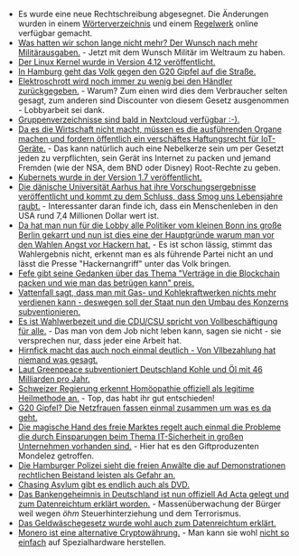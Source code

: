 * Es wurde eine neue Rechtschreibung abgesegnet. Die Änderungen wurden in einem [Wörterverzeichnis](http://www.rechtschreibrat.com/DOX/rfdr_Woerterverzeichnis_2017.pdf) und einem [Regelwerk](http://www.rechtschreibrat.com/DOX/rfdr_Regeln_2017.pdf) online verfügbar gemacht.
* [Was hatten wir schon lange nicht mehr? Der Wunsch nach mehr Militärausgaben.](https://www.heise.de/newsticker/meldung/USA-Anlauf-zu-separater-Weltraum-Kampftruppe-3760877.html) - Jetzt mit dem Wunsch Militär im Weltraum zu haben.
* [Der Linux Kernel wurde in Version 4.12 veröffentlicht.](https://www.heise.de/ct/artikel/Die-Neuerungen-von-Linux-4-12-3712705.html)
* [In Hamburg geht das Volk gegen den G20 Gipfel auf die Straße.](http://www.sonnenseite.com/de/politik/g20-10.000-demonstrierten-in-hamburg.html)
* [Elektroschrott wird noch immer zu wenig bei den Händler zurückgegeben.](https://www.heise.de/newsticker/meldung/Elektroschrott-Rueckgabe-im-Handel-laeuft-schleppend-3760967.html) - Warum? Zum einen wird dies dem Verbraucher selten gesagt, zum anderen sind Discounter von diesem Gesetz ausgenommen - Lobbyarbeit sei dank.
* [Gruppenverzeichnisse sind bald in Nextcloud verfügbar :-).](https://nextcloud.com/blog/new-version-of-groupfolders-app-is-coming/)
* [Da es die Wirtschaft nicht macht, müssen es die ausführenden Organe machen und fordern öffentlich ein verschäftes Haftungsrecht für IoT-Geräte.](https://www.heise.de/newsticker/meldung/Internet-der-Dinge-Forscher-fordern-verschaerftes-Haftungsrecht-fuer-vernetzte-Produkte-3761982.html) - Das kann natürlich auch eine Nebelkerze sein um per Gesetzt jeden zu verpflichten, sein Gerät ins Internet zu packen und jemand Fremden (wie der NSA, dem BND oder Disney) Root-Rechte zu geben.
* [Kubernets wurde in der Version 1.7 veröffentlicht.](https://www.pro-linux.de/news/1/24901/kubernetes-17-verbessert-die-sicherheit.html)
* [Die dänische Universität Aarhus hat ihre Vorschungsergebnisse veröffentlicht und kommt zu dem Schluss, dass Smog uns Lebensjahre raubt.](http://www.sonnenseite.com/de/umwelt/smog-senkt-lebenserwartung-und-kostet-milliarden.html) - Interessanter daran finde ich, dass ein Menschenleben in den USA rund 7,4 Millionen Dollar wert ist.
* [Da hat man nun für die Lobby alle Politiker vom kleinen Bonn ins große Berlin gekarrt und nun ist dies eine der Hauptgründe warum man vor den Wahlen Angst vor Hackern hat.](https://www.heise.de/newsticker/meldung/Verfassungsschutz-befuerchtet-Cyber-Attacken-vor-der-Bundestagswahl-3762031.html) - Es ist schon lässig, stimmt das Wahlergebnis nicht, erkennt man es als führende Partei nicht an und lässt die Presse "Hackernangriff" unter das Volk bringen.
* [Fefe gibt seine Gedanken über das Thema "Verträge in die Blockchain packen und wie man das betrügen kann" preis.](https://blog.fefe.de/?ts=a7a45c1a)
* [Vattenfall sagt, dass man mit Gas- und Kohlekraftwerken nichts mehr verdienen kann - deswegen soll der Staat nun den Umbau des Konzerns subventionieren.](https://www.heise.de/newsticker/meldung/Vattenfall-will-nnerhalb-einer-Generation-weg-von-fossiler-Energie-3762058.html)
* [Es ist Wahlwerbezeit und die CDU/CSU spricht von Vollbeschäftigung für alle.](https://www.welt.de/wirtschaft/article166206832/Vollbeschaeftigung-ist-viel-besser-als-Gerechtigkeit.html) - Das man von dem Job nicht leben kann, sagen sie nicht - sie versprechen nur, dass jeder eine Arbeit hat.
* [Hirnfick macht das auch noch einmal deutlich - Von Vllbezahlung hat niemand was gesagt.](https://tuxproject.de/blog/2017/07/von-vollbezahlung-hat-ja-niemand-etwas-gesagt/)
* [Laut Greenpeace subventioniert Deutschland Kohle und Öl mit 46 Milliarden pro Jahr.](http://www.sonnenseite.com/de/wirtschaft/deutschland-subventioniert-kohle-oel-und-gas-mit-46-milliarden-euro-pro-jahr.html)
* [Schweizer Regierung erkennt Homöopathie offiziell als legitime Heilmethode an.](http://www.epochtimes.de/gesundheit/schweizer-regierung-erkennt-homoeopathie-offiziell-als-legitime-heilmethode-an-a1324622.html) - Top, das habt ihr gut entschieden!
* [G20 Gipfel? Die Netzfrauen fassen einmal zusammen um was es da geht.](https://netzfrauen.org/2017/07/04/g20/)
* [Die magische Hand des freie Marktes regelt auch einmal die Probleme die durch Einsparungen beim Thema IT-Sicherheit in großen Unternehmen vorhanden sind.](http://www.tagesspiegel.de/wirtschaft/wegen-erpressersoftware-petya-milka-fabrik-steht-seit-einer-woche-still/20013388.html) - Hier hat es den Giftproduzenten Mondelez getroffen.
* [Die Hamburger Polizei sieht die freien Anwälte die auf Demonstrationen rechtlichen Beistand leisten als Gefahr an.](http://www.rav.de/publikationen/mitteilungen/mitteilung/hamburger-polizei-greift-freie-advokatur-an-529/)
* [Chasing Asylum gibt es endlich auch als DVD.](http://www.chasingasylum.com.au/)
* [Das Bankengeheimnis in Deutschland ist nun offiziell Ad Acta gelegt und zum Datenreichtum erklärt worden.](https://www.heise.de/tp/features/Bankgeheimnis-komplett-gestrichen-3757315.html) - Massenüberwachung der Bürger weil wegen *öhm* Steuerhinterziehung und dem Terrorismus.
* [Das Geldwäschegesetz wurde wohl auch zum Datenreichtum erklärt.](https://www.heise.de/forum/Telepolis/Kommentare/Bankgeheimnis-komplett-gestrichen/Sogar-neue-Meldepflicht-der-Banken-und-Neuigkeiten-fuer-Sozialschmarotzer/posting-30613821/show/)
* [Monero ist eine alternative Cryptowährung.](https://getmonero.org/) - Man kann sie wohl [nicht so einfach](https://de.wikipedia.org/wiki/Monero) auf Spezialhardware herstellen.
